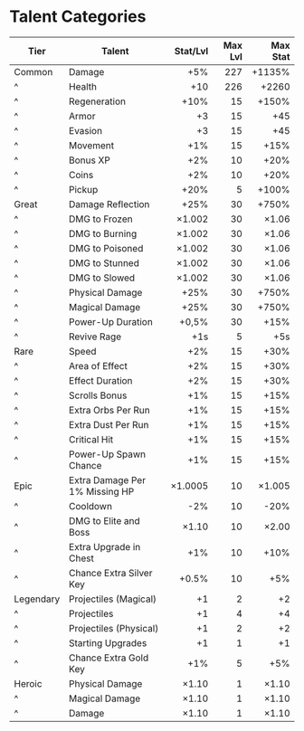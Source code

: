 # Talent Categories

| Tier      | Talent                         | Stat/Lvl | Max Lvl | Max Stat |
|-----------|--------------------------------|---------:|--------:|---------:|
| Common    | Damage                         |      +5% |     227 |   +1135% |
| ^         | Health                         |      +10 |     226 |    +2260 |
| ^         | Regeneration                   |     +10% |      15 |    +150% |
| ^         | Armor                          |       +3 |      15 |      +45 |
| ^         | Evasion                        |       +3 |      15 |      +45 |
| ^         | Movement                       |      +1% |      15 |     +15% |
| ^         | Bonus XP                       |      +2% |      10 |     +20% |
| ^         | Coins                          |      +2% |      10 |     +20% |
| ^         | Pickup                         |     +20% |       5 |    +100% |
| Great     | Damage Reflection              |     +25% |      30 |    +750% |
| ^         | DMG to Frozen                  |   ×1.002 |      30 |    ×1.06 |
| ^         | DMG to Burning                 |   ×1.002 |      30 |    ×1.06 |
| ^         | DMG to Poisoned                |   ×1.002 |      30 |    ×1.06 |
| ^         | DMG to Stunned                 |   ×1.002 |      30 |    ×1.06 |
| ^         | DMG to Slowed                  |   ×1.002 |      30 |    ×1.06 |
| ^         | Physical Damage                |     +25% |      30 |    +750% |
| ^         | Magical Damage                 |     +25% |      30 |    +750% |
| ^         | Power-Up Duration              |    +0,5% |      30 |     +15% |
| ^         | Revive Rage                    |      +1s |       5 |      +5s |
| Rare      | Speed                          |      +2% |      15 |     +30% |
| ^         | Area of Effect                 |      +2% |      15 |     +30% |
| ^         | Effect Duration                |      +2% |      15 |     +30% |
| ^         | Scrolls Bonus                  |      +1% |      15 |     +15% |
| ^         | Extra Orbs Per Run             |      +1% |      15 |     +15% |
| ^         | Extra Dust Per Run             |      +1% |      15 |     +15% |
| ^         | Critical Hit                   |      +1% |      15 |     +15% |
| ^         | Power-Up Spawn Chance          |      +1% |      15 |     +15% |
| Epic      | Extra Damage Per 1% Missing HP |  ×1.0005 |      10 |   ×1.005 |
| ^         | Cooldown                       |      -2% |      10 |     -20% |
| ^         | DMG to Elite and Boss          |    ×1.10 |      10 |    ×2.00 |
| ^         | Extra Upgrade in Chest         |      +1% |      10 |     +10% |
| ^         | Chance Extra Silver Key        |    +0.5% |      10 |      +5% |
| Legendary | Projectiles (Magical)          |       +1 |       2 |       +2 |
| ^         | Projectiles                    |       +1 |       4 |       +4 |
| ^         | Projectiles (Physical)         |       +1 |       2 |       +2 |
| ^         | Starting Upgrades              |       +1 |       1 |       +1 |
| ^         | Chance Extra Gold Key          |      +1% |       5 |      +5% |
| Heroic    | Physical Damage                |    ×1.10 |       1 |    ×1.10 |
| ^         | Magical Damage                 |    ×1.10 |       1 |    ×1.10 |
| ^         | Damage                         |    ×1.10 |       1 |    ×1.10 |
